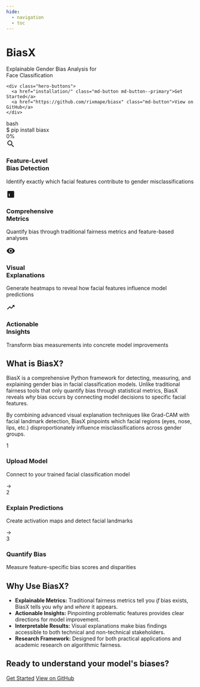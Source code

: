 ```yaml
---
hide:
  - navigation
  - toc
---
```


<div class="hero-section">
  <div class="hero-content">
    <h1 class="hero-title">BiasX</h1>
    <p class="hero-subtitle">Explainable Gender Bias Analysis for<br>Face Classification</p>

    <div class="hero-buttons">
      <a href="installation/" class="md-button md-button--primary">Get Started</a>
      <a href="https://github.com/rixmape/biasx" class="md-button">View on GitHub</a>
    </div>
  </div>
</div>

<div class="terminal-demo">
  <div class="terminal-header">
    <span class="terminal-button red"></span>
    <span class="terminal-button yellow"></span>
    <span class="terminal-button green"></span>
    <span class="terminal-title">bash</span>
  </div>
  <div class="terminal-body">
    <div class="line">
      <span class="prompt">$</span>
      <span class="command">pip install biasx</span>
    </div>
    <div class="line">
      <div class="progress-bar">
        <div class="progress"></div>
      </div>
      <span class="progress-text">0%</span>
    </div>
  </div>
</div>

<div class="feature-cards">
  <div class="feature-card">
    <div class="feature-icon">
      <svg viewBox="0 0 24 24" width="24" height="24">
        <path fill="currentColor" d="M9.5,3A6.5,6.5 0 0,1 16,9.5C16,11.11 15.41,12.59 14.44,13.73L14.71,14H15.5L20.5,19L19,20.5L14,15.5V14.71L13.73,14.44C12.59,15.41 11.11,16 9.5,16A6.5,6.5 0 0,1 3,9.5A6.5,6.5 0 0,1 9.5,3M9.5,5C7,5 5,7 5,9.5C5,12 7,14 9.5,14C12,14 14,12 14,9.5C14,7 12,5 9.5,5Z" />
      </svg>
    </div>
    <h3>Feature-Level<br>Bias Detection</h3>
    <p>Identify exactly which facial features contribute to gender misclassifications</p>
  </div>

  <div class="feature-card">
    <div class="feature-icon">
      <svg viewBox="0 0 24 24" width="24" height="24">
        <path fill="currentColor" d="M5,3H19A2,2 0 0,1 21,5V19A2,2 0 0,1 19,21H5A2,2 0 0,1 3,19V5A2,2 0 0,1 5,3M9,17V10H7V17H9M11,17V7H13V17H11M15,17V13H17V17H15Z" />
      </svg>
    </div>
    <h3>Comprehensive<br>Metrics</h3>
    <p>Quantify bias through traditional fairness metrics and feature-based analyses</p>
  </div>

  <div class="feature-card">
    <div class="feature-icon">
      <svg viewBox="0 0 24 24" width="24" height="24">
        <path fill="currentColor" d="M12,9A3,3 0 0,0 9,12A3,3 0 0,0 12,15A3,3 0 0,0 15,12A3,3 0 0,0 12,9M12,17A5,5 0 0,1 7,12A5,5 0 0,1 12,7A5,5 0 0,1 17,12A5,5 0 0,1 12,17M12,4.5C7,4.5 2.73,7.61 1,12C2.73,16.39 7,19.5 12,19.5C17,19.5 21.27,16.39 23,12C21.27,7.61 17,4.5 12,4.5Z" />
      </svg>
    </div>
    <h3>Visual<br>Explanations</h3>
    <p>Generate heatmaps to reveal how facial features influence model predictions</p>
  </div>

  <div class="feature-card">
    <div class="feature-icon">
      <svg viewBox="0 0 24 24" width="24" height="24">
        <path fill="currentColor" d="M16,6L18.29,8.29L13.41,13.17L9.41,9.17L2,16.59L3.41,18L9.41,12L13.41,16L19.71,9.71L22,12V6H16Z" />
      </svg>
    </div>
    <h3>Actionable<br>Insights</h3>
    <p>Transform bias measurements into concrete model improvements</p>
  </div>
</div>

## What is BiasX?

BiasX is a comprehensive Python framework for detecting, measuring, and explaining gender bias in facial classification models. Unlike traditional fairness tools that only quantify bias through statistical metrics, BiasX reveals *why* bias occurs by connecting model decisions to specific facial features.

By combining advanced visual explanation techniques like Grad-CAM with facial landmark detection, BiasX pinpoints which facial regions (eyes, nose, lips, etc.) disproportionately influence misclassifications across gender groups.

<div class="workflow-diagram">
  <div class="workflow-step">
    <div class="step-icon">1</div>
    <div class="step-content">
      <h3>Upload Model</h3>
      <p>Connect to your trained facial classification model</p>
    </div>
  </div>
  <div class="workflow-arrow">→</div>
  <div class="workflow-step">
    <div class="step-icon">2</div>
    <div class="step-content">
      <h3>Explain Predictions</h3>
      <p>Create activation maps and detect facial landmarks</p>
    </div>
  </div>
  <div class="workflow-arrow">→</div>
  <div class="workflow-step">
    <div class="step-icon">3</div>
    <div class="step-content">
      <h3>Quantify Bias</h3>
      <p>Measure feature-specific bias scores and disparities</p>
    </div>
  </div>
</div>

## Why Use BiasX?

- **Explainable Metrics:** Traditional fairness metrics tell you *if* bias exists, BiasX tells you *why* and *where* it appears.
- **Actionable Insights:** Pinpointing problematic features provides clear directions for model improvement.
- **Interpretable Results:** Visual explanations make bias findings accessible to both technical and non-technical stakeholders.
- **Research Framework:** Designed for both practical applications and academic research on algorithmic fairness.

<div class="cta-section">
  <h2>Ready to understand your model's biases?</h2>
  <div class="cta-buttons">
    <a href="installation/" class="md-button md-button--primary">Get Started</a>
    <a href="https://github.com/rixmape/biasx" class="md-button">View on GitHub</a>
  </div>
</div>

<script>
document.addEventListener('DOMContentLoaded', function() {
  const progress = document.querySelector('.progress');
  const progressText = document.querySelector('.progress-text');
  let percent = 0;

  function increaseProgress() {
    if (percent < 100) {
      percent += Math.floor(Math.random() * 10) + 1;
      if (percent > 100) percent = 100;

      progress.style.width = percent + '%';
      progressText.textContent = percent + '%';

      const delay = percent < 80 ? (Math.random() * 200 + 100) : (Math.random() * 500 + 300);
      setTimeout(increaseProgress, delay);
    } else {
      progressText.textContent = 'Successfully installed biasx';
    }
  }

  setTimeout(increaseProgress, 800);
});
</script>
